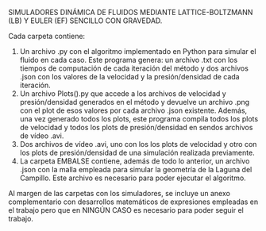 SIMULADORES DINÁMICA DE FLUIDOS MEDIANTE LATTICE-BOLTZMANN (LB) Y EULER (EF) SENCILLO CON GRAVEDAD.

Cada carpeta contiene:
  1. Un archivo .py con el algoritmo implementado en Python para simular el fluido en cada caso. Este programa genera: un archivo .txt con los tiempos de computación de cada iteración del método y dos archivos .json con los valores de la velocidad y la presión/densidad de cada iteración.
  2. Un archivo Plots().py que accede a los archivos de velocidad y presión/densidad generados en el método y devuelve un archivo .png con el plot de esos valores por cada archivo .json existente. Además, una vez generado todos los plots, este programa compila todos los plots de velocidad y todos los plots de presión/densidad en sendos archivos de vídeo .avi.
  3. Dos archivos de vídeo .avi, uno con los los plots de velocidad y otro con los plots de presión/densidad de una simulación realizada previamente.
  4. La carpeta EMBALSE contiene, además de todo lo anterior, un archivo .json con la malla empleada para simular la geometría de la Laguna del Campillo. Este archivo es necesario para poder ejecutar el algoritmo.

Al margen de las carpetas con los simuladores, se incluye un anexo complementario con desarrollos matemáticos de expresiones empleadas en el trabajo pero que en NINGÚN CASO es necesario para poder seguir el trabajo. 
